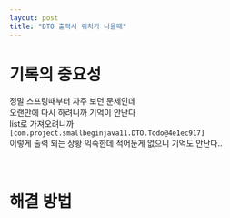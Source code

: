 ```yaml
---
layout: post
title: "DTO 출력시 위치가 나올때"
---
```


# 기록의 중요성
정말 스프링때부터 자주 보던 문제인데  
오랜만에 다시 하려니까 기억이 안난다  
list<DTO>로 가져오려니까  
`[com.project.smallbeginjava11.DTO.Todo@4e1ec917]`  
이렇게 출력 되는 상황 익숙한데 적어둔게 없으니 기억도 안난다..  
  
<br>
  
# 해결 방법
